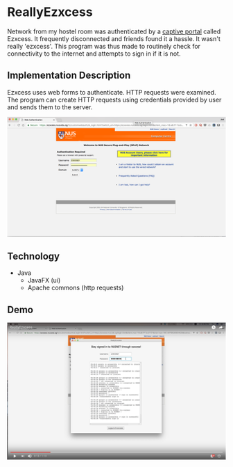 # ReallyEzxcess

Network from my hostel room was authenticated by a [captive portal](https://en.wikipedia.org/wiki/Captive_portal) called Ezxcess. It frequently disconnected and friends found it a hassle. It wasn't really 'ezxcess'. This program was thus made to routinely check for connectivity to the internet and attempts to sign in if it is not.

## Implementation Description

Ezxcess uses web forms to authenticate. HTTP requests were examined. The program can create HTTP requests using credentials provided by user and sends them to the server.

![GitHub Logo](/docs/images/captiveportal.png)

## Technology

- Java
	- JavaFX (ui)
	- Apache commons (http requests)

## Demo
[![ReallyEzxcess youtube](/docs/images/youtube.png)](https://www.youtube.com/embed/vHRcRmQ0wNs "Program in action")
